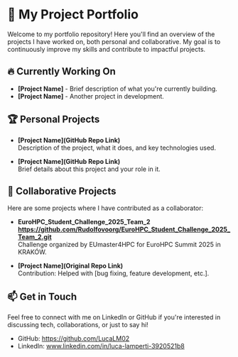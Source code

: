 # 🚀 My Project Portfolio

Welcome to my portfolio repository! Here you'll find an overview of the projects I have worked on, both personal and collaborative. My goal is to continuously improve my skills and contribute to impactful projects.

## 🔥 Currently Working On

- **[Project Name]** - Brief description of what you're currently building.
- **[Project Name]** - Another project in development.

## 🏆 Personal Projects

- **[Project Name](GitHub Repo Link)**  
  Description of the project, what it does, and key technologies used.

- **[Project Name](GitHub Repo Link)**  
  Brief details about this project and your role in it.

## 🤝 Collaborative Projects

Here are some projects where I have contributed as a collaborator:

- **EuroHPC_Student_Challenge_2025_Team_2 https://github.com/Rudolfovoorg/EuroHPC_Student_Challenge_2025_Team_2.git**  
  Challenge organized by EUmaster4HPC for EuroHPC Summit 2025 in KRAKÓW.

- **[Project Name](Original Repo Link)**  
  Contribution: Helped with [bug fixing, feature development, etc.].

## 📫 Get in Touch

Feel free to connect with me on LinkedIn or GitHub if you're interested in discussing tech, collaborations, or just to say hi!

- GitHub: https://github.com/LucaLM02
- LinkedIn: www.linkedin.com/in/luca-lamperti-3920521b8
